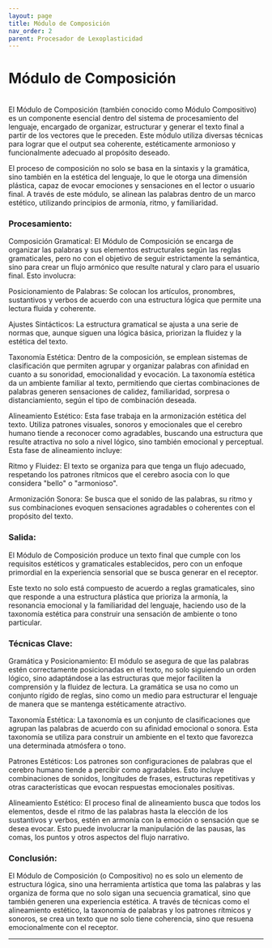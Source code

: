 ```yaml
---
layout: page
title: Módulo de Composición
nav_order: 2
parent: Procesador de Lexoplasticidad
---
```


# Módulo de Composición
<br>
El Módulo de Composición (también conocido como Módulo Compositivo) es un componente esencial dentro del sistema de procesamiento del lenguaje, encargado de organizar, estructurar y generar el texto final a partir de los vectores que le preceden. Este módulo utiliza diversas técnicas para lograr que el output sea coherente, estéticamente armonioso y funcionalmente adecuado al propósito deseado.

El proceso de composición no solo se basa en la sintaxis y la gramática, sino también en la estética del lenguaje, lo que le otorga una dimensión plástica, capaz de evocar emociones y sensaciones en el lector o usuario final. A través de este módulo, se alinean las palabras dentro de un marco estético, utilizando principios de armonía, ritmo, y familiaridad.


### Procesamiento:

Composición Gramatical: El Módulo de Composición se encarga de organizar las palabras y sus elementos estructurales según las reglas gramaticales, pero no con el objetivo de seguir estrictamente la semántica, sino para crear un flujo armónico que resulte natural y claro para el usuario final. Esto involucra:

Posicionamiento de Palabras: Se colocan los artículos, pronombres, sustantivos y verbos de acuerdo con una estructura lógica que permite una lectura fluida y coherente.

Ajustes Sintácticos: La estructura gramatical se ajusta a una serie de normas que, aunque siguen una lógica básica, priorizan la fluidez y la estética del texto.

Taxonomía Estética: Dentro de la composición, se emplean sistemas de clasificación que permiten agrupar y organizar palabras con afinidad en cuanto a su sonoridad, emocionalidad y evocación. La taxonomía estética da un ambiente familiar al texto, permitiendo que ciertas combinaciones de palabras generen sensaciones de calidez, familiaridad, sorpresa o distanciamiento, según el tipo de combinación deseada.

Alineamiento Estético: Esta fase trabaja en la armonización estética del texto. Utiliza patrones visuales, sonoros y emocionales que el cerebro humano tiende a reconocer como agradables, buscando una estructura que resulte atractiva no solo a nivel lógico, sino también emocional y perceptual. Esta fase de alineamiento incluye:

Ritmo y Fluidez: El texto se organiza para que tenga un flujo adecuado, respetando los patrones rítmicos que el cerebro asocia con lo que considera "bello" o "armonioso".

Armonización Sonora: Se busca que el sonido de las palabras, su ritmo y sus combinaciones evoquen sensaciones agradables o coherentes con el propósito del texto.

###  Salida:

El Módulo de Composición produce un texto final que cumple con los requisitos estéticos y gramaticales establecidos, pero con un enfoque primordial en la experiencia sensorial que se busca generar en el receptor.

Este texto no solo está compuesto de acuerdo a reglas gramaticales, sino que responde a una estructura plástica que prioriza la armonía, la resonancia emocional y la familiaridad del lenguaje, haciendo uso de la taxonomía estética para construir una sensación de ambiente o tono particular.

###  Técnicas Clave:
Gramática y Posicionamiento: El módulo se asegura de que las palabras estén correctamente posicionadas en el texto, no solo siguiendo un orden lógico, sino adaptándose a las estructuras que mejor faciliten la comprensión y la fluidez de lectura. La gramática se usa no como un conjunto rígido de reglas, sino como un medio para estructurar el lenguaje de manera que se mantenga estéticamente atractivo.

Taxonomía Estética: La taxonomía es un conjunto de clasificaciones que agrupan las palabras de acuerdo con su afinidad emocional o sonora. Esta taxonomía se utiliza para construir un ambiente en el texto que favorezca una determinada atmósfera o tono.

Patrones Estéticos: Los patrones son configuraciones de palabras que el cerebro humano tiende a percibir como agradables. Esto incluye combinaciones de sonidos, longitudes de frases, estructuras repetitivas y otras características que evocan respuestas emocionales positivas.

Alineamiento Estético: El proceso final de alineamiento busca que todos los elementos, desde el ritmo de las palabras hasta la elección de los sustantivos y verbos, estén en armonía con la emoción o sensación que se desea evocar. Esto puede involucrar la manipulación de las pausas, las comas, los puntos y otros aspectos del flujo narrativo.


###  Conclusión:
El Módulo de Composición (o Compositivo) no es solo un elemento de estructura lógica, sino una herramienta artística que toma las palabras y las organiza de forma que no solo sigan una secuencia gramatical, sino que también generen una experiencia estética. A través de técnicas como el alineamiento estético, la taxonomía de palabras y los patrones rítmicos y sonoros, se crea un texto que no solo tiene coherencia, sino que resuena emocionalmente con el receptor.

---
